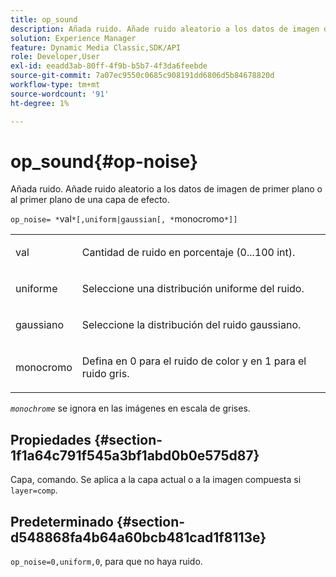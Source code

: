 ```yaml
---
title: op_sound
description: Añada ruido. Añade ruido aleatorio a los datos de imagen de primer plano o al primer plano de una capa de efecto.
solution: Experience Manager
feature: Dynamic Media Classic,SDK/API
role: Developer,User
exl-id: eeadd3ab-80ff-4f9b-b5b7-4f3da6feebde
source-git-commit: 7a07ec9550c0685c908191dd6806d5b84678820d
workflow-type: tm+mt
source-wordcount: '91'
ht-degree: 1%

---
```


# op_sound{#op-noise}

Añada ruido. Añade ruido aleatorio a los datos de imagen de primer plano o al primer plano de una capa de efecto.

`op_noise= *`val`*[,uniform|gaussian[, *`monocromo`*]]`

<table id="table_40675464E5824D52BF392ECCE2DDC03C"> 
 <tbody> 
  <tr> 
   <td colname="col1"> <p><span class="codeph"> val</span> </p> </td> 
   <td colname="col2"> <p>Cantidad de ruido en porcentaje (0...100 int). </p> </td> 
  </tr> 
  <tr> 
   <td colname="col1"> <p><span class="codeph"> uniforme</span> </p> </td> 
   <td colname="col2"> <p>Seleccione una distribución uniforme del ruido. </p> </td> 
  </tr> 
  <tr> 
   <td colname="col1"> <p><span class="codeph"> gaussiano</span> </p> </td> 
   <td colname="col2"> <p>Seleccione la distribución del ruido gaussiano. </p> </td> 
  </tr> 
  <tr> 
   <td colname="col1"> <p><span class="varname"> monocromo</span> </p> </td> 
   <td colname="col2"> <p>Defina en 0 para el ruido de color y en 1 para el ruido gris. </p> </td> 
  </tr> 
 </tbody> 
</table>

*`monochrome`* se ignora en las imágenes en escala de grises.

## Propiedades {#section-1f1a64c791f545a3bf1abd0b0e575d87}

Capa, comando. Se aplica a la capa actual o a la imagen compuesta si `layer=comp`.

## Predeterminado {#section-d548868fa4b64a60bcb481cad1f8113e}

`op_noise=0,uniform,0`, para que no haya ruido.
